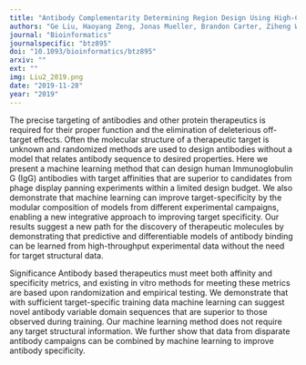 ```yaml
---
title: "Antibody Complementarity Determining Region Design Using High-Capacity Machine Learning"
authors: "Ge Liu, Haoyang Zeng, Jonas Mueller, Brandon Carter, Ziheng Wang, Jonas Schilz, Geraldine Horny, Michael E. Birnbaum, Stefan Ewert, and David K. Gifford"
journal: "Bioinformatics"
journalspecific: "btz895"
doi: "10.1093/bioinformatics/btz895"
arxiv: ""
ext: ""
img: Liu2_2019.png
date: "2019-11-28"
year: "2019"
---
```


The precise targeting of antibodies and other protein therapeutics is required for their proper function and the elimination of deleterious off-target effects. Often the molecular structure of a therapeutic target is unknown and randomized methods are used to design antibodies without a model that relates antibody sequence to desired properties. Here we present a machine learning method that can design human Immunoglobulin G (IgG) antibodies with target affinities that are superior to candidates from phage display panning experiments within a limited design budget. We also demonstrate that machine learning can improve target-specificity by the modular composition of models from different experimental campaigns, enabling a new integrative approach to improving target specificity. Our results suggest a new path for the discovery of therapeutic molecules by demonstrating that predictive and differentiable models of antibody binding can be learned from high-throughput experimental data without the need for target structural data.

Significance Antibody based therapeutics must meet both affinity and specificity metrics, and existing in vitro methods for meeting these metrics are based upon randomization and empirical testing. We demonstrate that with sufficient target-specific training data machine learning can suggest novel antibody variable domain sequences that are superior to those observed during training. Our machine learning method does not require any target structural information. We further show that data from disparate antibody campaigns can be combined by machine learning to improve antibody specificity.
